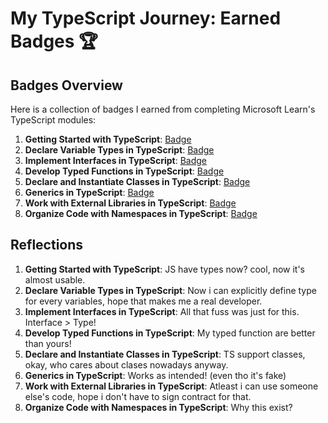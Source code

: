 # My TypeScript Journey: Earned Badges 🏆

## Badges Overview

Here is a collection of badges I earned from completing Microsoft Learn's TypeScript modules:

1. **Getting Started with TypeScript**: [Badge](https://learn.microsoft.com/api/achievements/share/en-us/IuriiFilippov-6461/UY5WFYF3?sharingId=D8DD03EDD719F3FD)
2. **Declare Variable Types in TypeScript**: [Badge](https://learn.microsoft.com/api/achievements/share/en-us/IuriiFilippov-6461/3RLXZEYH?sharingId=D8DD03EDD719F3FD)
3. **Implement Interfaces in TypeScript**: [Badge](https://learn.microsoft.com/api/achievements/share/en-us/IuriiFilippov-6461/QTAJS7VE?sharingId=D8DD03EDD719F3FD)
4. **Develop Typed Functions in TypeScript**: [Badge](https://learn.microsoft.com/api/achievements/share/en-us/IuriiFilippov-6461/J9EW58AT?sharingId=D8DD03EDD719F3FD)
5. **Declare and Instantiate Classes in TypeScript**: [Badge](https://learn.microsoft.com/api/achievements/share/en-us/IuriiFilippov-6461/J9EW2DAT?sharingId=D8DD03EDD719F3FD)
6. **Generics in TypeScript**: [Badge](https://learn.microsoft.com/api/achievements/share/en-us/IuriiFilippov-6461/APWTVFP7?sharingId=D8DD03EDD719F3FD)
7. **Work with External Libraries in TypeScript**: [Badge](https://learn.microsoft.com/api/achievements/share/en-us/IuriiFilippov-6461/N294K8YF?sharingId=D8DD03EDD719F3FD)
8. **Organize Code with Namespaces in TypeScript**: [Badge](https://learn.microsoft.com/api/achievements/share/en-us/IuriiFilippov-6461/2BXLCTYV?sharingId=D8DD03EDD719F3FD)

## Reflections

1. **Getting Started with TypeScript**: JS have types now? cool, now it's almost usable.
2. **Declare Variable Types in TypeScript**: Now i can explicitly define type for every variables, hope that makes me a real developer.
3. **Implement Interfaces in TypeScript**: All that fuss was just for this. Interface > Type!
4. **Develop Typed Functions in TypeScript**: My typed function are better than yours!
5. **Declare and Instantiate Classes in TypeScript**: TS support classes, okay, who cares about clases nowadays anyway.
6. **Generics in TypeScript**: Works as intended! (even tho it's fake)
7. **Work with External Libraries in TypeScript**: Atleast i can use someone else's code, hope i don't have to sign contract for that.
8. **Organize Code with Namespaces in TypeScript**: Why this exist?
